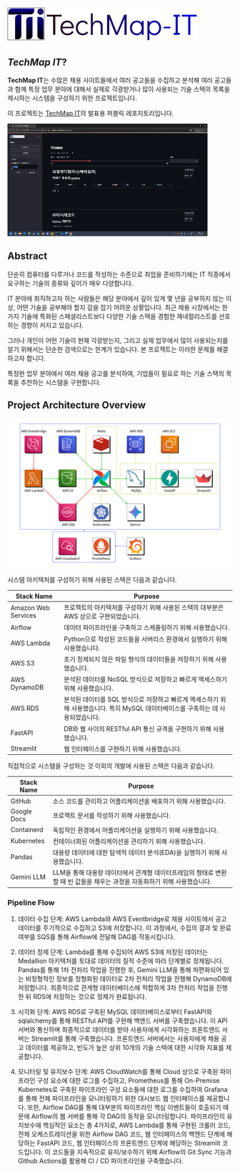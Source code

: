 # ![image](attachments/horizontal.png)

## *TechMap IT*?

**TechMap IT**는 수많은 채용 사이트들에서 여러 공고들을 수집하고 분석해 여러 공고들과 함께 특정 업무 분야에 대해서 실제로 각광받거나 많이 사용되는 기술 스택의 목록을 제시하는 시스템을 구성하기 위한 프로젝트입니다.

이 프로젝트는 [TechMap IT](https://github.com/S0rrow/FPT5.git)의 발표용 퍼블릭 레포지토리입니다.

![image](attachments/streamlit_demo.gif)

## Abstract

단순히 컴퓨터를 다루거나 코드를 작성하는 수준으로 취업을 준비하기에는 IT 직종에서 요구하는 기술의 종류와 깊이가 매우 다양합니다.

IT 분야에 취직하고자 하는 사람들은 해당 분야에서 깊이 있게 몇 년을 공부하지 않는 이상, 어떤 기술을 공부해야 할지 감을 잡기 어려운 상황입니다. 최근 채용 시장에서는 한 가지 기술에 특화된 스페셜리스트보다 다양한 기술 스택을 경험한 제네럴리스트를 선호하는 경향이 커지고 있습니다.

그러나 개인이 어떤 기술이 현재 각광받는지, 그리고 실제 업무에서 많이 사용되는지를 알기 위해서는 단순한 검색으로는 한계가 있습니다. 본 프로젝트는 이러한 문제를 해결하고자 합니다.

특정한 업무 분야에서 여러 채용 공고를 분석하여, 기업들이 필요로 하는 기술 스택의 목록을 추천하는 시스템을 구현합니다.

## Project Architecture Overview

![image](attachments/Flow_chart_overview.png)

시스템 아키텍처를 구성하기 위해 사용된 스택은 다음과 같습니다.

|Stack Name | Purpose|
|---|---|
|Amazon Web Services | 프로젝트의 아키텍처를 구성하기 위해 사용된 스택의 대부분은 AWS 상으로 구현되었습니다.|
|Airflow | 데이터 파이프라인을 구축하고 스케줄링하기 위해 사용했습니다.|
|AWS Lambda | Python으로 작성된 코드들을 서버리스 환경에서 실행하기 위해 사용했습니다.|
|AWS S3 | 초기 정제되지 않은 파일 형식의 데이터들을 저장하기 위해 사용했습니다.|
|AWS DynamoDB | 분석된 데이터를 NoSQL 방식으로 저장하고 빠르게 액세스하기 위해 사용했습니다.|
|AWS RDS | 분석된 데이터를 SQL 방식으로 저장하고 빠르게 액세스하기 위해 사용했습니다. 특히 MySQL 데이터베이스를 구축하는 데 사용되었습니다.|
|FastAPI | DB와 웹 사이의 RESTful API 통신 규격을 구현하기 위해 사용했습니다.|
|Streamlit | 웹 인터페이스를 구현하기 위해 사용했습니다.|

직접적으로 시스템을 구성하는 것 이외의 개발에 사용된 스택은 다음과 같습니다.

|Stack Name | Purpose|
|---|---|
|GitHub |소스 코드를 관리하고 어플리케이션을 배포하기 위해  사용했습니다. |
|Google Docs | 프로젝트 문서를 작성하기 위해 사용했습니다. |
|Containerd | 독립적인 환경에서 어플리케이션을 실행하기 위해 사용했습니다. |
|Kubernetes | 컨테이너화된 어플리케이션을 관리하기 위해 사용했습니다. |
|Pandas | 대용량 데이터에 대한 탐색적 데이터 분석(EDA)을 실행하기 위해 사용했습니다. |
|Gemini LLM | LLM을 통해 대용량 데이터에서 관계형 데이터프레임의 형태로 변환할 때 빈 값들을 채우는 과정을 자동화하기 위해 사용했습니다. |

### Pipeline Flow

1. 데이터 수집 단계: AWS Lambda와 AWS Eventbridge로 채용 사이트에서 공고 데이터를 주기적으로 수집하고 S3에 저장합니다. 이 과정에서, 수집의 결과 및 완료 여부를 SQS를 통해 Airflow에 전달해 DAG를 작동시킵니다.

2. 데이터 정제 단계: Lambda를 통해 수집되어 AWS S3에 저장된 데이터는 Medallion 아키텍처를 토대로 데이터의 질적 수준에 따라 단계별로 정제됩니다. Pandas를 통해 1차 전처리 작업을 진행한 후, Gemini LLM을 통해 파편화되어 있는 비정형적인 정보를 정형화된 데이터로 2차 전처리 작업을 진행해 DynamoDB에 저장합니다. 최종적으로 관계형 데이터베이스에 적합하게 3차 전처리 작업을 진행한 뒤 RDS에 저장하는 것으로 정제가 완료됩니다.

3. 시각화 단계: AWS RDS로 구축된 MySQL 데이터베이스로부터 FastAPI와 sqlalchemy를 통해 RESTful API를 구현해 백엔드 서버를 구축했습니다. 이 API 서버와 통신하며 최종적으로 데이터를 받아 사용자에게 시각화하는 프론트엔드 서버는 Streamlit를 통해 구축했습니다. 프론트엔드 서버에서는 사용자에게 채용 공고 데이터를 제공하고, 빈도가 높은 상위 10개의 기술 스택에 대한 시각화 지표를 제공합니다.

4. 모니터링 및 유지보수 단계: AWS CloudWatch를 통해 Cloud 상으로 구축된 파이프라인 구성 요소에 대한 로그를 수집하고, Prometheus를 통해 On-Premise Kubernetes로 구축된 파이프라인 구성 요소들에 대한 로그를 수집하여 Grafana를 통해 전체 파이프라인을 모니터링하기 위한 대시보드 웹 인터페이스를 제공합니다. 또한, Airflow DAG를 통해 대부분의 파이프라인 핵심 이벤트들이 호출되기 때문에 Airflow의 웹 서버를 통해 각 DAG의 동작을 모니터링합니다.
파이프라인의 유지보수에 핵심적인 요소는 총 4가지로, AWS Lambda를 통해 구현된 크롤러 코드, 전체 오케스트레이션을 위한 Airflow DAG 코드, 웹 인터페이스의 백엔드 단계에 해당하는 FastAPI 코드, 웹 인터페이스의 프론트엔드 단계에 해당하는 Streamlit 코드입니다. 이 코드들을 지속적으로 유지/보수하기 위해 Airflow의 Git Sync 기능과 Github Actions를 활용해 CI / CD 파이프라인을 구축했습니다.
